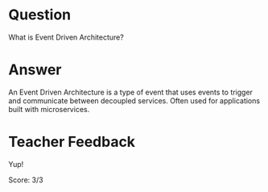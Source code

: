 # Question
What is Event Driven Architecture?

# Answer

An Event Driven Architecture is a type of event that uses events to trigger and communicate between decoupled services. Often used for applications built with microservices.

# Teacher Feedback

Yup!

Score: 3/3